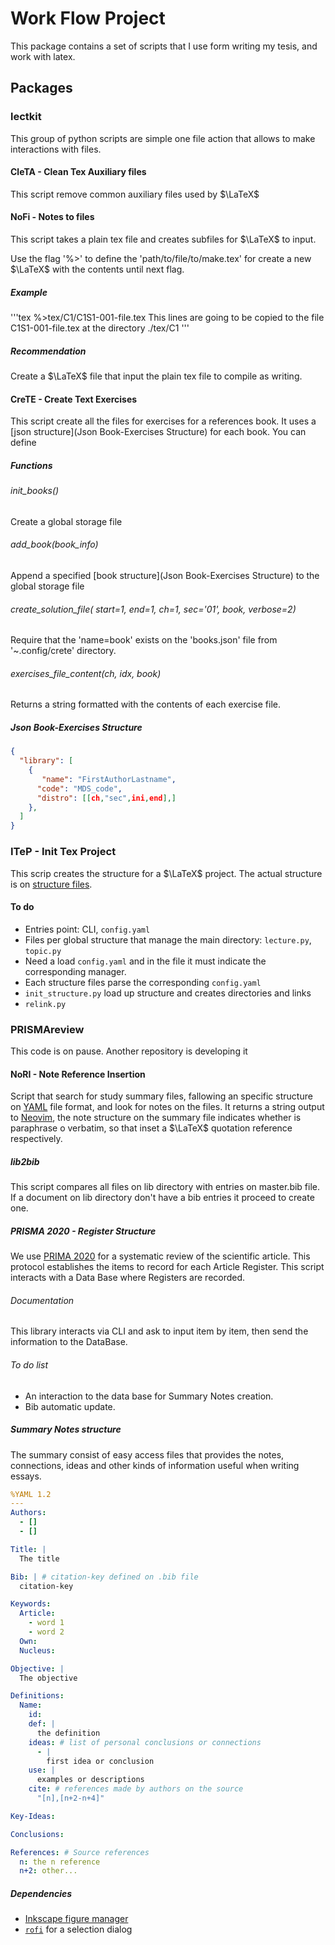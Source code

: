 # Work Flow Project

This package contains a set of scripts that I use form writing my tesis,
and work with latex.

## Packages

### lectkit

This group of python scripts are simple one file action that allows to make
interactions with files.

#### CleTA - Clean Tex Auxiliary files

This script remove common auxiliary files used by $\LaTeX$

#### NoFi - Notes to files

This script takes a plain tex file and creates subfiles for $\LaTeX$ to input.

Use the flag '%>' to define the 'path/to/file/to/make.tex' for create a new
$\LaTeX$ with the contents until next flag.

##### Example

'''tex
%>tex/C1/C1S1-001-file.tex
This lines are going to be copied to the file C1S1-001-file.tex at the
directory ./tex/C1
'''

##### Recommendation

Create a $\LaTeX$ file that input the plain tex file to compile as writing.

#### CreTE - Create Text Exercises

This script create all the files for exercises for a references book.
It uses a [json structure](Json Book-Exercises Structure) for each book.
You can define

##### Functions

###### init_books()

Create a global storage file

###### add_book(book_info)

Append a specified [book structure](Json Book-Exercises Structure) to the
global storage file

###### create_solution_file( start=1, end=1, ch=1, sec='01', book, verbose=2)

Require that the 'name=book' exists on the 'books.json' file from
'~.config/crete' directory.

###### exercises_file_content(ch, idx, book)

Returns a string formatted with the contents of each exercise file.

##### Json Book-Exercises Structure

```json
{
  "library": [
    {
       "name": "FirstAuthorLastname",
      "code": "MDS_code",
      "distro": [[ch,"sec",ini,end],]
    },
  ]
}
```

### ITeP - Init Tex Project

This scrip creates the structure for a $\LaTeX$ project.
The actual structure is on [structure files](./docs/ADR/structure.md).

#### To do

- Entries point: CLI, `config.yaml`
- Files per global structure that manage the main directory:
  `lecture.py`, `topic.py`
- Need a load `config.yaml` and in the file it must indicate the corresponding
  manager.
- Each structure files parse the corresponding `config.yaml`
- `init_structure.py` load up structure and creates directories and links
- `relink.py`

### PRISMAreview

This code is on pause. Another repository is developing it

#### NoRI - Note Reference Insertion

Script that search for study summary files, fallowing an specific structure
on [YAML](https://yaml.org/) file format, and look for notes on the files.
It returns a string output to [Neovim](https://neovim.io/), the note structure
on the summary file indicates whether is paraphrase o verbatim, so that inset
a $\LaTeX$ quotation reference respectively.

##### lib2bib

This script compares all files on lib directory with entries
on master.bib file. If a document on lib directory don't
have a bib entries it proceed to create one.

##### PRISMA 2020 - Register Structure

We use [PRIMA 2020](http://www.prisma-statement.org) for a
systematic review of the scientific article. This protocol
establishes the items to record for each Article Register.
This script interacts with a Data Base where Registers are
recorded.

###### Documentation

This library interacts via CLI and ask to input item by item,
then send the information to the DataBase.

###### To do list

- An interaction to the data base for Summary Notes creation.
- Bib automatic update.

##### Summary Notes structure

The summary consist of easy access files that provides the
notes, connections, ideas and other kinds of information
useful when writing essays.

```yaml
%YAML 1.2
---
Authors:
  - []
  - []

Title: |
  The title

Bib: | # citation-key defined on .bib file
  citation-key

Keywords:
  Article:
    - word 1
    - word 2
  Own:
  Nucleus:

Objective: |
  The objective

Definitions:
  Name:
    id:
    def: |
      the definition
    ideas: # list of personal conclusions or connections
      - |
        first idea or conclusion
    use: |
      examples or descriptions
    cite: # references made by authors on the source
      "[n],[n+2-n+4]"

Key-Ideas:

Conclusions:

References: # Source references
  n: the n reference
  n+2: other...
```

##### Dependencies

- [Inkscape figure manager](https://github.com/gillescastel/latex-snippets)
- [`rofi`](https://github.com/davatorium/rofi) for a selection dialog
